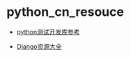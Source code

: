 # python_cn_resouce

* [python测试开发库参考](https://github.com/china-testing/python_cn_resouce/blob/main/libraries.md)

* [Django资源大全](https://github.com/china-testing/python_cn_resouce/blob/main/django.md )
